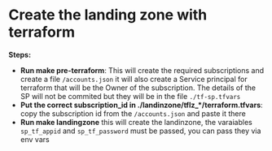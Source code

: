 # Create the landing zone with terraform
**Steps:**
- **Run make pre-terraform**: This will create the required subscriptions and create a file `/accounts.json` it will also create a Service principal for terraform that will be the Owner of the subscription. The details of the SP will not be commited but they will be in the file `./tf-sp.tfvars`
- **Put the correct subscription_id in ./landinzone/tflz_*/terraform.tfvars**: copy the subscription id from the `/accounts.json` and paste it there 
- **Run make landingzone** this will create the landinzone, the varaiables `sp_tf_appid` and `sp_tf_password` must be passed, you can pass they via env vars